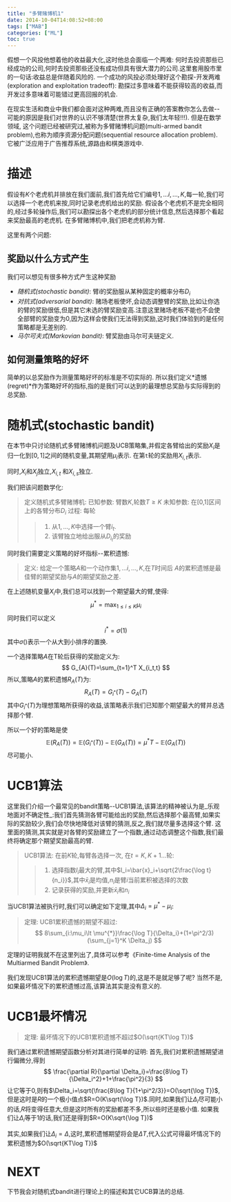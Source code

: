```yaml
---
title: "多臂赌博机1"
date: 2014-10-04T14:08:52+08:00
tags: ["MAB"]
categories: ["ML"]
toc: true
---
```


假想一个风投他想着他的收益最大化,这时他总会面临一个两难: 何时去投资那些已经成功的公司,何时去投资那些还没有成功但具有很大潜力的公司.这里套用股市里的一句话:收益总是伴随着风险的. 一个成功的风投必须处理好这个勘探-开发两难(exploration and exploitation tradeoff): 勘探过多意味着不能获得较高的收益,而开发过多意味着可能错过更高回报的机会.

在现实生活和商业中我们都会面对这种两难,而且没有正确的答案教你怎么去做--可能的原因是我们对世界的认识不够清楚(世界太复杂,我们太年轻!!!). 但是在数学领域, 这个问题已经被研究过,被称为多臂赌博机问题(multi-armed bandit problem),也称为顺序资源分配问题(sequential resource allocation problem). 它被广泛应用于广告推荐系统,源路由和棋类游戏中.

# 描述
假设有$K$个老虎机并排放在我们面前,我们首先给它们编号${1,...i,...,K}$,每一轮,我们可以选择一个老虎机来按,同时记录老虎机给出的奖励. 假设各个老虎机不是完全相同的,经过多轮操作后,我们可以勘探出各个老虎机的部分统计信息,然后选择那个看起来奖励最高的老虎机. 在多臂赌博机中,我们把老虎机称为臂.

这里有两个问题:
## 奖励以什么方式产生

我们可以想见有很多种方式产生这种奖励

* *随机式(stochastic bandit)*: 臂$i$的奖励服从某种固定的概率分布$D_i$
* *对抗式(adversarial bandit)*: 赌场老板使坏,会动态调整臂的奖励,比如让你选的臂的奖励很低,但是其它未选的臂奖励变高.注意这里赌场老板不能也不会使全部臂的奖励变为0,因为这样会使我们无法得到奖励,这时我们体验到的是任何策略都是无差别的.
* *马尔可夫式(Markovian bandit)*: 臂奖励由马尔可夫链定义.

## 如何测量策略的好坏

简单的以总奖励作为测量策略好坏的标准是不切实际的. 所以我们定义*遗憾(regret)*作为策略好坏的指标,指的是我们可以达到的最理想总奖励与实际得到的总奖励.

# 随机式(stochastic bandit)
在本节中只讨论随机式多臂赌博机问题及UCB策略集,并假定各臂给出的奖励$X_i$是归一化到$[0,1]$之间的随机变量,其期望用$\mu_i$表示. 在第`t`轮的奖励用$X_{i,t}$表示.

同时,$X_i$和$X_j$独立,$X_{i,t}$ 和$X_{i,s}$独立.

我们把该问题数学化:
> 定义随机式多臂赌博机:
> 已知参数: 臂数$K$,轮数$T\ge K$
> 未知参数: 在[0,1]区间上的各臂分布$D_i$
> 过程: 每轮
>> 1. 从${1,...,K}$中选择一个臂$i_t$.
>> 2. 该臂独立地给出服从$D_{i_t}$的奖励

同时我们需要定义策略的好坏指标--累积遗憾:
> 定义: 给定一个策略$A$和一个动作集${1,...i,...,K}$,在$T$时间后 $A$的累积遗憾是最佳臂的期望奖励与$A$的期望奖励之差.

在上述随机变量$X_i$中,我们总可以找到一个期望最大的臂,使得:
$$
\mu^*=\max_{1\le i\le K} \mu_i
$$
同时我们可以定义
$$
i^*=\sigma(1)
$$
其中$\sigma()$表示一个从大到小排序的置换.

一个选择策略$A$在T轮后获得的奖励定义为:
$$
G_{A}(T)=\sum_{t=1}^T X_{i_t,t}
$$
所以,策略$A$的累积遗憾$R_A(T)$为:
$$
R_A(T)=G_{i^*}(T)-G_A(T)
$$
其中$G_{i^*}(T)$为理想策略所获得的收益,该策略表示我们已知那个期望最大的臂并总选择那个臂.

所以一个好的策略是使
$$
\mathbb{E}(R_A(T))=\mathbb{E}(G_{i^*}(T))-\mathbb{E}(G_A(T))=\mu^*T-\mathbb{E}(G_A(T))
$$
尽可能小.

# UCB1算法
这里我们介绍一个最常见的bandit策略--UCB1算法,该算法的精神被认为是_乐观地面对不确定性_:我们首先猜测各臂可能给出的奖励,然后选择那个最高臂,如果实际的奖励较少,我们会尽快地降低对该臂的猜测,反之,我们就尽量多选择这个臂. 这里面的猜测,其实就是对各臂的奖励建立了一个指数,通过动态调整这个指数,我们最终将确定那个期望奖励最高的臂.

> UCB1算法:
> 在前$K$轮,每臂各选择一次,
> 在$t=K,K+1...$轮:
>> 1. 选择指数$I_i$最大的臂,其中$I_i=\bar{x}_i+\sqrt{2\frac{\log t}{n_i}}$,其中$\bar{x}_i$是均值,$n_i$是臂$i$当前累积被选择的次数
>> 2. 记录获得的奖励,并更新$\bar{x}_i$和$n_i$

当UCB1算法被执行时,我们可以确定如下定理,其中$\Delta_i=\mu^{*}-\mu_i$:
> 定理: UCB1累积遗憾的期望不超过:
$$
8\sum_{i:\mu_i\lt \mu^{*}}\frac{\log T}{\Delta_i}+(1+\pi^2/3)(\sum_{j=1}^K \Delta_j)
$$

定理的证明我就不在这里列出了,具体可以参考《Finite-time Analysis of the Multiarmed Bandit Problem》.

我们发现UCB1算法的累积遗憾期望是$O(\log T)$的,这是不是就足够了呢? 当然不是,如果最坏情况下的累积遗憾过高,该算法其实是没有意义的.

# UCB1最坏情况

> 定理: 最坏情况下的UCB1累积遗憾不超过$O(\sqrt{KT\log T})$

我们通过累积遗憾期望函数分析对其进行简单的证明: 
首先,我们对累积遗憾期望进行偏微分,得到
$$
\frac{\partial R}{\partial \Delta_i}=\frac{8\log T}{\Delta_i^2}+1+\frac{\pi^2}{3}
$$
让它等于0,则有$\Delta_i=\sqrt{\frac{8\log T}{1+\pi^2/3}}=O(\sqrt{\log T})$,但是这时是$R$的一个极小值点$R=O(K\sqrt{\log T})$.同时,如果我们让$\Delta_i$尽可能小的话,$R$将变得任意大,但是这时所有的奖励都差不多,所以些时还是极小值. 如果我们让$\Delta_i$等于1的话,我们还是得到$R=O(K\sqrt{\log T})$

其实,如果我们让$\Delta_i=\Delta$,这时,累积遗憾期望将会是$\Delta T$,代入公式可得最坏情况下的累积遗憾为$O(\sqrt{KT\log T})$

# NEXT
下节我会对随机式bandit进行理论上的描述和其它UCB算法的总结.